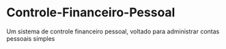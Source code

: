# Controle-Financeiro-Pessoal
Um sistema de controle financeiro pessoal, voltado para administrar contas pessoais simples
